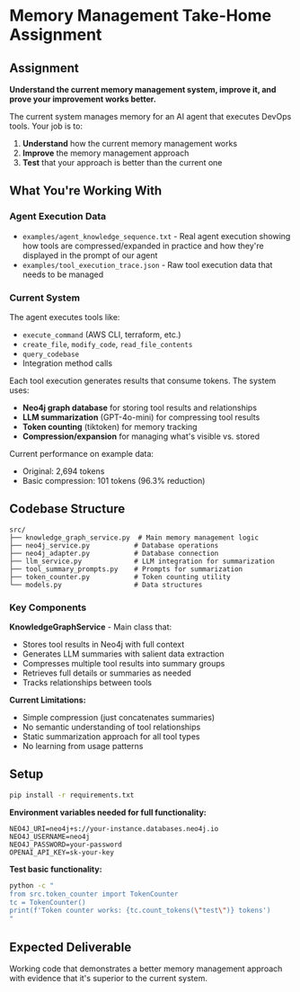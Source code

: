 # Memory Management Take-Home Assignment

## Assignment

**Understand the current memory management system, improve it, and prove your improvement works better.**

The current system manages memory for an AI agent that executes DevOps tools. Your job is to:

1. **Understand** how the current memory management works
2. **Improve** the memory management approach 
3. **Test** that your approach is better than the current one

## What You're Working With

### Agent Execution Data

- `examples/agent_knowledge_sequence.txt` - Real agent execution showing how tools are compressed/expanded in practice and how they're displayed in the prompt of our agent
- `examples/tool_execution_trace.json` - Raw tool execution data that needs to be managed

### Current System

The agent executes tools like:
- `execute_command` (AWS CLI, terraform, etc.)
- `create_file`, `modify_code`, `read_file_contents`  
- `query_codebase`
- Integration method calls

Each tool execution generates results that consume tokens. The system uses:
- **Neo4j graph database** for storing tool results and relationships
- **LLM summarization** (GPT-4o-mini) for compressing tool results
- **Token counting** (tiktoken) for memory tracking
- **Compression/expansion** for managing what's visible vs. stored

Current performance on example data:
- Original: 2,694 tokens
- Basic compression: 101 tokens (96.3% reduction)

## Codebase Structure

```
src/
├── knowledge_graph_service.py  # Main memory management logic
├── neo4j_service.py           # Database operations  
├── neo4j_adapter.py           # Database connection
├── llm_service.py             # LLM integration for summarization
├── tool_summary_prompts.py    # Prompts for summarization
├── token_counter.py           # Token counting utility
└── models.py                  # Data structures
```

### Key Components

**KnowledgeGraphService** - Main class that:
- Stores tool results in Neo4j with full context
- Generates LLM summaries with salient data extraction  
- Compresses multiple tool results into summary groups
- Retrieves full details or summaries as needed
- Tracks relationships between tools

**Current Limitations:**
- Simple compression (just concatenates summaries)
- No semantic understanding of tool relationships
- Static summarization approach for all tool types
- No learning from usage patterns

## Setup

```bash
pip install -r requirements.txt
```

**Environment variables needed for full functionality:**
```
NEO4J_URI=neo4j+s://your-instance.databases.neo4j.io
NEO4J_USERNAME=neo4j  
NEO4J_PASSWORD=your-password
OPENAI_API_KEY=sk-your-key
```

**Test basic functionality:**
```bash
python -c "
from src.token_counter import TokenCounter
tc = TokenCounter()
print(f'Token counter works: {tc.count_tokens(\"test\")} tokens')
"
```

## Expected Deliverable

Working code that demonstrates a better memory management approach with evidence that it's superior to the current system.
